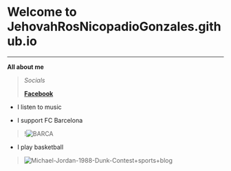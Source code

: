 # Welcome to JehovahRosNicopadioGonzales.github.io
---
**All about me**
> *Socials*
> 
> [**Facebook**](https://www.facebook.com/jeho.felingonzales)
>
- I listen to music
>
- I support FC Barcelona
>!![BARCA](https://user-images.githubusercontent.com/118245572/203472957-e35044a8-9893-4b54-8f49-5322bff766a6.jpg)
- I play basketball
>![Michael-Jordan-1988-Dunk-Contest+sports+blog](https://user-images.githubusercontent.com/118245572/203474938-371af5cd-ae6b-47ad-a2f3-63d0ea3df6ef.jpg)

>

